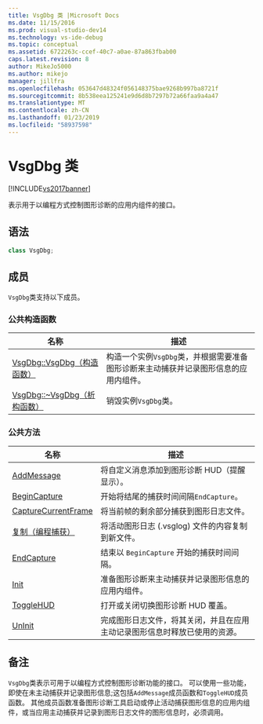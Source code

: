 ```yaml
---
title: VsgDbg 类 |Microsoft Docs
ms.date: 11/15/2016
ms.prod: visual-studio-dev14
ms.technology: vs-ide-debug
ms.topic: conceptual
ms.assetid: 6722263c-ccef-40c7-a0ae-87a863fbab00
caps.latest.revision: 8
author: MikeJo5000
ms.author: mikejo
manager: jillfra
ms.openlocfilehash: 053647d48324f056148375bae9268b997ba8721f
ms.sourcegitcommit: 8b538eea125241e9d6d8b7297b72a66faa9a4a47
ms.translationtype: MT
ms.contentlocale: zh-CN
ms.lasthandoff: 01/23/2019
ms.locfileid: "58937598"
---
```

# <a name="vsgdbg-class"></a>VsgDbg 类
[!INCLUDE[vs2017banner](../includes/vs2017banner.md)]

表示用于以编程方式控制图形诊断的应用内组件的接口。  
  
## <a name="syntax"></a>语法  
  
```cpp  
class VsgDbg;  
```  
  
## <a name="members"></a>成员  
 `VsgDbg`类支持以下成员。  
  
### <a name="public-constructors"></a>公共构造函数  
  
|名称|描述|  
|----------|-----------------|  
|[VsgDbg::VsgDbg（构造函数）](../debugger/vsgdbg-vsgdbg-constructor.md)|构造一个实例`VsgDbg`类，并根据需要准备图形诊断来主动捕获并记录图形信息的应用内组件。|  
|[VsgDbg::~VsgDbg（析构函数）](../debugger/vsgdbg-tilde-vsgdbg-destructor.md)|销毁实例`VsgDbg`类。|  
  
### <a name="public-methods"></a>公共方法  
  
|名称|描述|  
|----------|-----------------|  
|[AddMessage](../debugger/addmessage.md)|将自定义消息添加到图形诊断 HUD（提醒显示）。|  
|[BeginCapture](../debugger/begincapture.md)|开始将结尾的捕获时间间隔`EndCapture`。|  
|[CaptureCurrentFrame](../debugger/capturecurrentframe.md)|将当前帧的剩余部分捕获到图形日志文件。|  
|[复制（编程捕获）](../debugger/copy-programmatic-capture.md)|将活动图形日志 (.vsglog) 文件的内容复制到新文件。|  
|[EndCapture](../debugger/endcapture.md)|结束以 `BeginCapture` 开始的捕获时间间隔。|  
|[Init](../debugger/init.md)|准备图形诊断来主动捕获并记录图形信息的应用内组件。|  
|[ToggleHUD](../debugger/togglehud.md)|打开或关闭切换图形诊断 HUD 覆盖。|  
|[UnInit](../debugger/uninit.md)|完成图形日志文件，将其关闭，并且在应用主动记录图形信息时释放已使用的资源。|  
  
## <a name="remarks"></a>备注  
 `VsgDbg`类表示可用于以编程方式控制图形诊断功能的接口。 可以使用一些功能，即使在未主动捕获并记录图形信息;这包括`AddMessage`成员函数和`ToggleHUD`成员函数。 其他成员函数准备图形诊断工具启动或停止活动捕获图形信息的应用内组件，或当应用主动捕获并记录到图形日志文件的图形信息时，必须调用。
